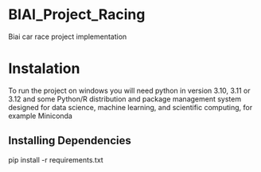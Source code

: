 # BIAI_Project_Racing
Biai car race project implementation

# Instalation
To run the project on windows you will need python in version 3.10, 3.11 or 3.12 and some Python/R distribution and package management system designed for data science, machine learning, and scientific computing, for example Miniconda

## Installing Dependencies
pip install -r requirements.txt